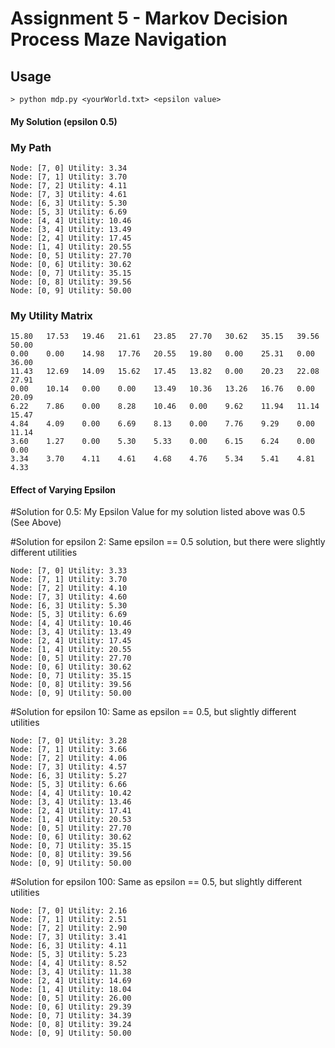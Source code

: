 # Assignment 5 - Markov Decision Process Maze Navigation
## Usage
```
> python mdp.py <yourWorld.txt> <epsilon value>
```

#### My Solution (epsilon 0.5)
### My Path
```
Node: [7, 0] Utility: 3.34
Node: [7, 1] Utility: 3.70
Node: [7, 2] Utility: 4.11
Node: [7, 3] Utility: 4.61
Node: [6, 3] Utility: 5.30
Node: [5, 3] Utility: 6.69
Node: [4, 4] Utility: 10.46
Node: [3, 4] Utility: 13.49
Node: [2, 4] Utility: 17.45
Node: [1, 4] Utility: 20.55
Node: [0, 5] Utility: 27.70
Node: [0, 6] Utility: 30.62
Node: [0, 7] Utility: 35.15
Node: [0, 8] Utility: 39.56
Node: [0, 9] Utility: 50.00
```

### My Utility Matrix
```
15.80   17.53   19.46   21.61   23.85   27.70   30.62   35.15   39.56   50.00   
0.00    0.00    14.98   17.76   20.55   19.80   0.00    25.31   0.00    36.00   
11.43   12.69   14.09   15.62   17.45   13.82   0.00    20.23   22.08   27.91   
0.00    10.14   0.00    0.00    13.49   10.36   13.26   16.76   0.00    20.09   
6.22    7.86    0.00    8.28    10.46   0.00    9.62    11.94   11.14   15.47   
4.84    4.09    0.00    6.69    8.13    0.00    7.76    9.29    0.00    11.14   
3.60    1.27    0.00    5.30    5.33    0.00    6.15    6.24    0.00    0.00    
3.34    3.70    4.11    4.61    4.68    4.76    5.34    5.41    4.81    4.33    
```

#### Effect of Varying Epsilon
#Solution for 0.5:
My Epsilon Value for my solution listed above was 0.5 (See Above)

#Solution for epsilon 2:
Same epsilon == 0.5 solution, but there were slightly different utilities
```
Node: [7, 0] Utility: 3.33
Node: [7, 1] Utility: 3.70
Node: [7, 2] Utility: 4.10
Node: [7, 3] Utility: 4.60
Node: [6, 3] Utility: 5.30
Node: [5, 3] Utility: 6.69
Node: [4, 4] Utility: 10.46
Node: [3, 4] Utility: 13.49
Node: [2, 4] Utility: 17.45
Node: [1, 4] Utility: 20.55
Node: [0, 5] Utility: 27.70
Node: [0, 6] Utility: 30.62
Node: [0, 7] Utility: 35.15
Node: [0, 8] Utility: 39.56
Node: [0, 9] Utility: 50.00
```

#Solution for epsilon 10:
Same as epsilon == 0.5, but slightly different utilities
```
Node: [7, 0] Utility: 3.28
Node: [7, 1] Utility: 3.66
Node: [7, 2] Utility: 4.06
Node: [7, 3] Utility: 4.57
Node: [6, 3] Utility: 5.27
Node: [5, 3] Utility: 6.66
Node: [4, 4] Utility: 10.42
Node: [3, 4] Utility: 13.46
Node: [2, 4] Utility: 17.41
Node: [1, 4] Utility: 20.53
Node: [0, 5] Utility: 27.70
Node: [0, 6] Utility: 30.62
Node: [0, 7] Utility: 35.15
Node: [0, 8] Utility: 39.56
Node: [0, 9] Utility: 50.00
```

#Solution for epsilon 100:
Same as epsilon == 0.5, but slightly different utilities
```
Node: [7, 0] Utility: 2.16
Node: [7, 1] Utility: 2.51
Node: [7, 2] Utility: 2.90
Node: [7, 3] Utility: 3.41
Node: [6, 3] Utility: 4.11
Node: [5, 3] Utility: 5.23
Node: [4, 4] Utility: 8.52
Node: [3, 4] Utility: 11.38
Node: [2, 4] Utility: 14.69
Node: [1, 4] Utility: 18.04
Node: [0, 5] Utility: 26.00
Node: [0, 6] Utility: 29.39
Node: [0, 7] Utility: 34.39
Node: [0, 8] Utility: 39.24
Node: [0, 9] Utility: 50.00
```


